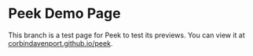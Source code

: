 # Peek Demo Page

This branch is a test page for Peek to test its previews. You can view it at [corbindavenport.github.io/peek](https://corbindavenport.github.io/peek).